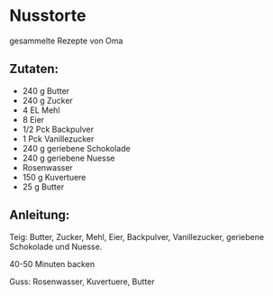 Nusstorte
===
gesammelte Rezepte von Oma

Zutaten:
---
- 240 g Butter
- 240 g Zucker
- 4 EL Mehl
- 8  Eier
- 1/2 Pck Backpulver
- 1 Pck Vanillezucker
- 240 g geriebene Schokolade
- 240 g geriebene Nuesse
-   Rosenwasser
- 150 g Kuvertuere
- 25 g Butter

Anleitung:
---
 Teig: Butter, Zucker, Mehl, Eier, Backpulver, Vanillezucker, geriebene Schokolade und Nuesse.

40-50 Minuten backen

Guss: Rosenwasser, Kuvertuere, Butter 